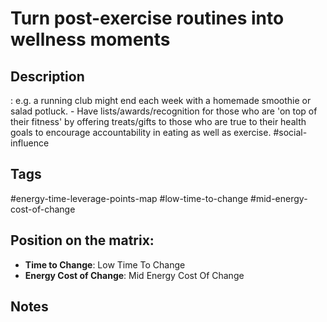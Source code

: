 # Turn post-exercise routines into wellness moments

## Description
: e.g. a running club might end each week with a homemade smoothie or salad potluck. - Have lists/awards/recognition for those who are 'on top of their fitness' by offering treats/gifts to those who are true to their health goals to encourage accountability in eating as well as exercise.   #social-influence

## Tags
#energy-time-leverage-points-map #low-time-to-change #mid-energy-cost-of-change

## Position on the matrix:
- **Time to Change**: Low Time To Change
- **Energy Cost of Change**: Mid Energy Cost Of Change

## Notes
<!-- Add your notes here -->
